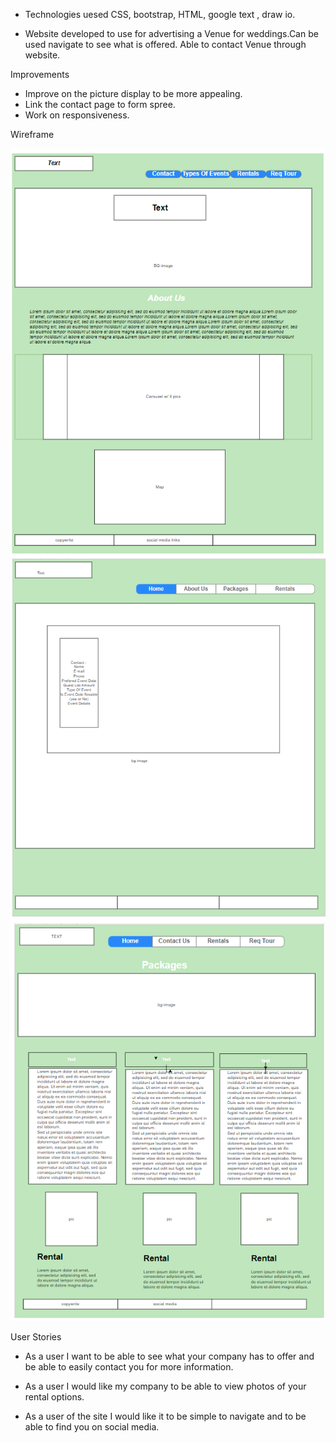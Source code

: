 - Technologies uesed CSS, bootstrap, HTML, google text , draw io.

- Website developed to use for advertising a Venue for weddings.Can be used navigate to see what is offered. Able to contact Venue through website.



Improvements
 - Improve on the picture display to be more appealing. 
 - Link the contact page to form spree.
 - Work on responsiveness. 




Wireframe

![alt text](<Screenshot 2024-09-25 093008.png>)
![alt text](<Screenshot 2024-09-25 093057.png>)
![alt text](<Screenshot 2024-09-25 093135.png>)


User Stories
- As a user I want to be able to see what your company has to offer and be able to easily contact you for more information.

- As a user I would like my company to be able to view photos of your rental options.

- As a user of the site I would like it to be simple to navigate and to be able to find you on social media.
